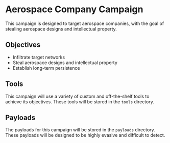 # Aerospace Company Campaign

This campaign is designed to target aerospace companies, with the goal of stealing aerospace designs and intellectual property.

## Objectives

- Infiltrate target networks
- Steal aerospace designs and intellectual property
- Establish long-term persistence

## Tools

This campaign will use a variety of custom and off-the-shelf tools to achieve its objectives. These tools will be stored in the `tools` directory.

## Payloads

The payloads for this campaign will be stored in the `payloads` directory. These payloads will be designed to be highly evasive and difficult to detect.
